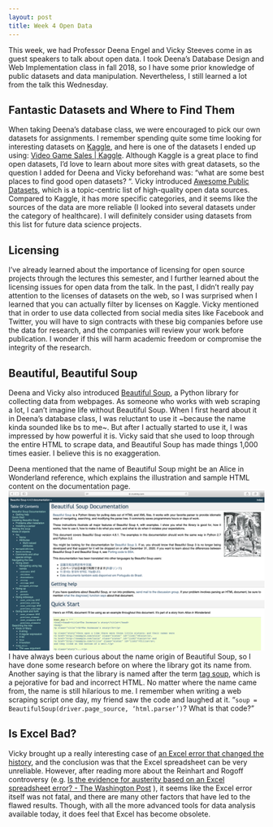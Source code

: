 ```yaml
---
layout: post
title: Week 4 Open Data
---
```


This week, we had Professor Deena Engel and Vicky Steeves come in as guest speakers to talk about open data. I took Deena’s Database Design and Web Implementation class in fall 2018, so I have some prior knowledge of public datasets and data manipulation. Nevertheless, I still learned a lot from the talk this Wednesday. 

## Fantastic Datasets and Where to Find Them
When taking Deena’s database class, we were encouraged to pick our own datasets for assignments. I remember spending quite some time looking for interesting datasets on [Kaggle](https://www.kaggle.com/), and here is one of the datasets I ended up using: [Video Game Sales | Kaggle](https://www.kaggle.com/gregorut/videogamesales). Although Kaggle is a great place to find open datasets, I’d love to learn about more sites with great datasets, so the question I added for Deena and Vicky beforehand was: “what are some best places to find good open datasets? “.  Vicky introduced [Awesome Public Datasets](https://github.com/awesomedata/awesome-public-datasets), which is a topic-centric list of high-quality open data sources. Compared to Kaggle, it has more specific categories, and it seems like the sources of the data are more reliable (I looked into several datasets under the category of healthcare). I will definitely consider using datasets from this list for future data science projects. 

## Licensing
 I’ve already learned about the importance of licensing for open source projects through the lectures this semester, and I further learned about the licensing issues for open data from the talk. In the past, I didn’t really pay attention to the licenses of datasets on the web, so I was surprised when I learned that you can actually filter by licenses on Kaggle. Vicky mentioned that in order to use data collected from social media sites like Facebook and Twitter, you will have to sign contracts with these big companies before use the data for research, and the companies will review your work before publication.  I wonder if this will harm academic freedom or compromise the integrity of the research. 

## Beautiful, Beautiful Soup
Deena and Vicky also introduced [Beautiful Soup](https://www.crummy.com/software/BeautifulSoup/bs4/doc/), a Python library for collecting data from webpages. As someone who works with web scraping a lot, I can’t imagine life without Beautiful Soup. When I first heard about it in Deena’s database class, I was reluctant to use it ~because the name kinda sounded like bs to me~. But after I actually started to use it, I was impressed by how powerful it is. Vicky said that she used to loop through the entire HTML to scrape data, and Beautiful Soup has made things 1,000 times easier. I believe this is no exaggeration.  

Deena mentioned that the name of Beautiful Soup might be an Alice in Wonderland reference, which explains the illustration and sample HTML content on the documentation page. 
![soup](../images/soup.png)
I have always been curious about the name origin of Beautiful Soup, so I have done some research before on where the library got its name from. Another saying is that the library is named after the term [tag soup](https://en.wikipedia.org/wiki/Tag_soup), which is a pejorative for bad and incorrect HTML. No matter where the name came from, the name is still hilarious to me. I remember when writing a web scraping script one day, my friend saw the code and laughed at it. “`soup = BeautifulSoup(driver.page_source, ‘html.parser’)`? What is that code?” 

## Is Excel Bad?
Vicky brought up a really interesting case of [an Excel error that changed the history](https://www.bloomberg.com/news/articles/2013-04-18/faq-reinhart-rogoff-and-the-excel-error-that-changed-history), and the conclusion was that the Excel spreadsheet can be very unreliable. However, after reading more about the Reinhart and Rogoff controversy (e.g. [Is the evidence for austerity based on an Excel spreadsheet error? - The Washington Post](https://www.washingtonpost.com/news/wonk/wp/2013/04/16/is-the-best-evidence-for-austerity-based-on-an-excel-spreadsheet-error/) ), it seems like the Excel error itself was not fatal, and there are many other factors that have led to the flawed results. Though, with all the more advanced tools for data analysis available today, it does feel that Excel has become obsolete.
